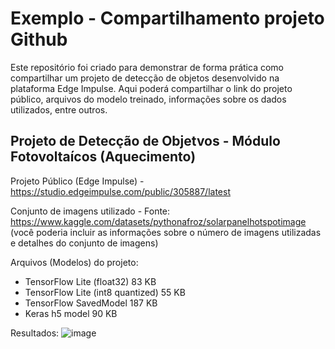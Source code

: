 # Exemplo - Compartilhamento projeto Github

Este repositório foi criado para demonstrar de forma prática como compartilhar um projeto de detecção de objetos desenvolvido na plataforma Edge Impulse. 
Aqui poderá compartilhar o link do projeto público, arquivos do modelo treinado, informações sobre os dados utilizados, entre outros.


## Projeto de Detecção de Objetvos - Módulo Fotovoltaícos (Aquecimento) 

Projeto Público (Edge Impulse) - https://studio.edgeimpulse.com/public/305887/latest

Conjunto de imagens utilizado - Fonte: https://www.kaggle.com/datasets/pythonafroz/solarpanelhotspotimage
(você poderia incluir as informações sobre o número de imagens utilizadas e detalhes do conjunto de imagens)

Arquivos (Modelos) do projeto:

- TensorFlow Lite (float32)	83 KB	
- TensorFlow Lite (int8 quantized)	55 KB	
- TensorFlow SavedModel	187 KB	
- Keras h5 model	90 KB


Resultados:
![image](https://github.com/jpiantoniml/spainel_detection/assets/150359135/ca8b1f41-8ea1-48b4-ba28-e22e81d08d6a)


